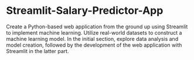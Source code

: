 # Streamlit-Salary-Predictor-App

Create a Python-based web application from the ground up using Streamlit to implement machine learning. Utilize real-world datasets to construct a machine learning model. In the initial section, explore data analysis and model creation, followed by the development of the web application with Streamlit in the latter part.
